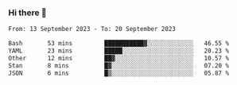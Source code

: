 ### Hi there 👋

<!--
**palaashatri/palaashatri** is a ✨ _special_ ✨ repository because its `README.md` (this file) appears on your GitHub profile.

Here are some ideas to get you started:

- 🔭 I’m currently working on ...
- 🌱 I’m currently learning ...
- 👯 I’m looking to collaborate on ...
- 🤔 I’m looking for help with ...
- 💬 Ask me about ...
- 📫 How to reach me: ...
- 😄 Pronouns: ...
- ⚡ Fun fact: ...
-->

<!--START_SECTION:waka-->

```txt
From: 13 September 2023 - To: 20 September 2023

Bash       53 mins         ███████████▓░░░░░░░░░░░░░   46.55 %
YAML       23 mins         █████░░░░░░░░░░░░░░░░░░░░   20.23 %
Other      12 mins         ██▓░░░░░░░░░░░░░░░░░░░░░░   10.57 %
Stan       8 mins          █▓░░░░░░░░░░░░░░░░░░░░░░░   07.20 %
JSON       6 mins          █▒░░░░░░░░░░░░░░░░░░░░░░░   05.87 %
```

<!--END_SECTION:waka-->
